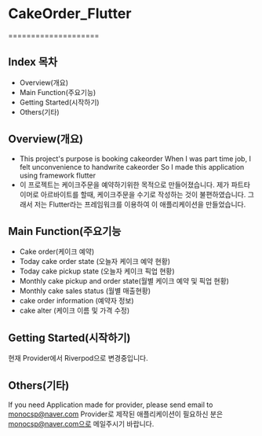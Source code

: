 # CakeOrder_Flutter
====================

Index 목차
---------
* Overview(개요)
* Main Function(주요기능)
* Getting Started(시작하기)
* Others(기타)


Overview(개요)
------------
* This project's purpose is booking cakeorder
When I was part time job, I felt unconvenience to handwrite cakeorder
So I made this application using framework flutter
* 이 프로젝트는 케이크주문을 예약하기위한 목적으로 만들어졌습니다.
제가 파트타이머로 아르바이트를 할때, 케이크주문을 수기로 작성하는 것이 불편하였습니다.
그래서 저는 Flutter라는 프레임워크를 이용하여 이 애플리케이션을 만들었습니다.

Main Function(주요기능
-------------------

* Cake order(케이크 예약)
* Today cake order state (오늘자 케이크 예약 현황)
* Today cake pickup state (오늘자 케이크 픽업 현황)
* Monthly cake pickup and order state(월별 케이크 예약 및 픽업 현황)
* Monthly cake sales status (월별 매출현황)
* cake order information (예약자 정보)
* cake alter (케이크 이름 및 가격 수정)

Getting Started(시작하기)
---------------


현재 Provider에서 Riverpod으로 변경중입니다.

Others(기타)
-------------
If you need Application made for provider, please send email to monocsp@naver.com
Provider로 제작된 애플리케이션이 필요하신 분은 monocsp@naver.com으로 메일주시기 바랍니다.

